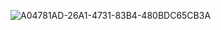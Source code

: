 ![A04781AD-26A1-4731-83B4-480BDC65CB3A](https://github.com/user-attachments/assets/0a2f6ac0-ba0a-460b-898c-41acfd7e1a77)

